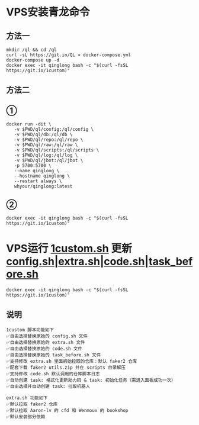 # VPS安装青龙命令
## 方法一
```
mkdir /ql && cd /ql
curl -sL https://git.io/QL > docker-compose.yml
docker-compose up -d
docker exec -it qinglong bash -c "$(curl -fsSL https://git.io/1custom)"
```
## 方法二
## ①
```
docker run -dit \
   -v $PWD/ql/config:/ql/config \
   -v $PWD/ql/db:/ql/db \
   -v $PWD/ql/repo:/ql/repo \
   -v $PWD/ql/raw:/ql/raw \
   -v $PWD/ql/scripts:/ql/scripts \
   -v $PWD/ql/log:/ql/log \
   -v $PWD/ql/jbot:/ql/jbot \
   -p 5700:5700 \
   --name qinglong \
   --hostname qinglong \
   --restart always \
   whyour/qinglong:latest
```
## ②
```
docker exec -it qinglong bash -c "$(curl -fsSL https://git.io/1custom)"
```

# VPS运行  [1custom.sh](https://raw.githubusercontent.com/Oreomeow/VIP/main/Scripts/sh/1custom.sh)  更新[config.sh](https://raw.githubusercontent.com/Oreomeow/VIP/main/Conf/Qinglong/config.sample.sh)|[extra.sh](https://raw.githubusercontent.com/Oreomeow/VIP/main/Tasks/qlrepo/extra.sh)|[code.sh](https://raw.githubusercontent.com/Oreomeow/VIP/main/Scripts/sh/Helpcode2.8/code.sh)|[task_before.sh](https://raw.githubusercontent.com/Oreomeow/VIP/main/Scripts/sh/Helpcode2.8/task_before.sh)
```
docker exec -it qinglong bash -c "$(curl -fsSL https://git.io/1custom)"
```

## 说明
```
1custom 脚本功能如下
✅自由选择替换原始的 config.sh 文件
✅自由选择替换原始的 extra.sh 文件
✅自由选择替换原始的 code.sh 文件
✅自由选择替换原始的 task_before.sh 文件
✅支持修改 extra.sh 里面初始拉取的仓库：默认 faker2 仓库
✅配套下载 faker2 utils.zip 并在 scripts 目录解压
✅支持修改 code.sh 默认调用的仓库脚本日志
✅自动创建 task: 格式化更新助力码 & task: 初始化任务（需进入面板成功一次）
✅自由选择并自动创建 task: 拉取机器人

extra.sh 功能如下
✅默认拉取 faker2 仓库
✅默认拉取 Aaron-lv 的 cfd 和 Wenmoux 的 bookshop
✅默认安装部分依赖
```
